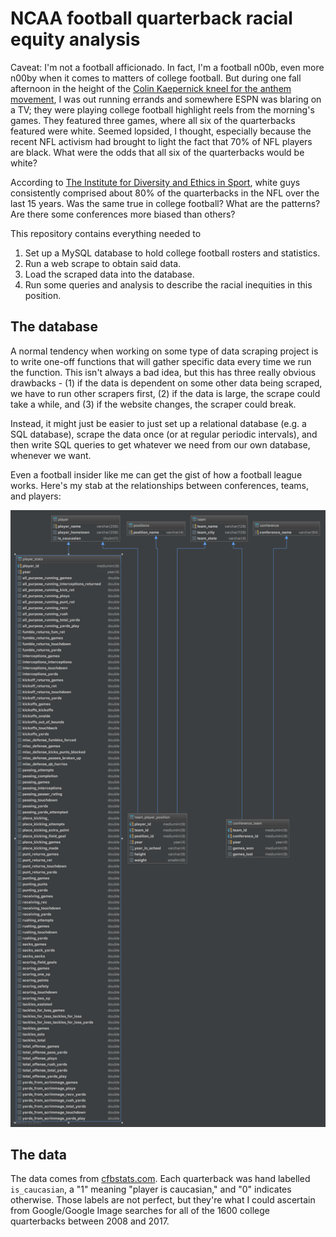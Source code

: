 # NCAA football quarterback racial equity analysis

Caveat: I'm not a football afficionado. In fact, I'm a football n00b, even more n00by when it comes to matters of college football. But during one fall afternoon in the height of the [Colin Kaepernick kneel for the anthem movement](https://www.washingtonpost.com/graphics/2017/sports/colin-kaepernick-national-anthem-protests-and-NFL-activism-in-quotes/?utm_term=.b9e537c5d3d6), I was out running errands and somewhere ESPN was blaring on a TV; they were playing college football highlight reels from the morning's games. They featured three games, where all six of the quarterbacks featured were white. Seemed lopsided, I thought, especially because the recent NFL activism had brought to light the fact that 70% of NFL players are black. What were the odds that all six of the quarterbacks would be white?

According to [The Institute for Diversity and Ethics in Sport](https://theundefeated.com/features/the-nfls-racial-divide/), white guys consistently comprised about 80% of the quarterbacks in the NFL over the last 15 years. Was the same true in college football? What are the patterns? Are there some conferences more biased than others?

This repository contains everything needed to 

1. Set up a MySQL database to hold college football rosters and statistics.
2. Run a web scrape to obtain said data.
3. Load the scraped data into the database.
4. Run some queries and analysis to describe the racial inequities in this position.

## The database
A normal tendency when working on some type of data scraping project is to write one-off functions that will gather specific data every time we run the function. This isn't always a bad idea, but this has three really obvious drawbacks - (1) if the data is dependent on some other data being scraped, we have to run other scrapers first, (2) if the data is large, the scrape could take a while, and (3) if the website changes, the scraper could break.

Instead, it might just be easier to just set up a relational database (e.g. a SQL database), scrape the data once (or at regular periodic intervals), and then write SQL queries to get whatever we need from our own database, whenever we want. 

Even a football insider like me can get the gist of how a football league works. Here's my stab at the relationships between conferences, teams, and players:

![ncaa](./etc/college_football_db.png)


## The data
The data comes from [cfbstats.com](http://www.cfbstats.com/). Each quarterback was hand labelled `is_caucasian`, a "1" meaning "player is caucasian," and "0" indicates otherwise. Those labels are not perfect, but they're what I could ascertain from Google/Google Image searches for all of the 1600 college quarterbacks between 2008 and 2017.
